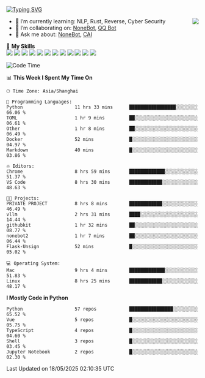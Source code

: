 [![Typing SVG](https://readme-typing-svg.herokuapp.com?size=25&duration=2500&color=8C43EA&vCenter=true&width=200&height=40&lines=Hi+there+%F0%9F%91%8B%F0%9F%8F%BB;I'm+yanyongyu)](https://git.io/typing-svg)

<a href="#">
  <img align="right" src="https://github-readme-stats.vercel.app/api?username=yanyongyu&count_private=true&show_icons=true&bg_color=15,f2f7fd,E0EAFC" />
</a>

- 🌱 I’m currently learning: NLP, Rust, Reverse, Cyber Security
- 👯 I’m collaborating on: [NoneBot](https://github.com/nonebot), [QQ Bot](https://github.com/Mrs4s/go-cqhttp)
- 💬 Ask me about: [NoneBot](https://github.com/nonebot), [CAI](https://github.com/cscs181/CAI)

🌟 **My Skills**  
![](https://img.shields.io/badge/-Python-3e74a2?style=flat-square&logo=Python&logoColor=fff)
![](https://img.shields.io/badge/-TypeScript-3178C6?style=flat-square&logo=TypeScript&logoColor=fff)
![](https://img.shields.io/badge/-Vue-4fc08d?style=flat-square&logo=Vue.js&logoColor=fff)
![](https://img.shields.io/badge/-React-2d98ce?style=flat-square&logo=React&logoColor=fff)
![](https://img.shields.io/badge/-FastAPI-009688?style=flat-square&logo=FastAPI&logoColor=fff)
![](https://img.shields.io/badge/-Linux-000000?style=flat-square&logo=Linux&logoColor=fff)
![](https://img.shields.io/badge/-Docker-2496ED?style=flat-square&logo=Docker&logoColor=fff)
![](https://img.shields.io/badge/-Kubernetes-326CE5?style=flat-square&logo=Kubernetes&logoColor=fff)
![](https://img.shields.io/badge/-GitHub%20Actions-2088FF?style=flat-square&logo=GitHubActions&logoColor=fff)
![](https://img.shields.io/badge/-PostgreSQL-4169E1?style=flat-square&logo=PostgreSQL&logoColor=fff)
![](https://img.shields.io/badge/-Redis-DC382D?style=flat-square&logo=Redis&logoColor=fff)
![](https://img.shields.io/badge/-MongoDB-47A248?style=flat-square&logo=MongoDB&logoColor=fff)

<!--START_SECTION:waka-->
![Code Time](http://img.shields.io/badge/Code%20Time-7%2C593%20hrs%2012%20mins-blue)

📊 **This Week I Spent My Time On** 

```text
🕑︎ Time Zone: Asia/Shanghai

💬 Programming Languages: 
Python                   11 hrs 33 mins      █████████████████░░░░░░░░   66.06 % 
TOML                     1 hr 9 mins         ██░░░░░░░░░░░░░░░░░░░░░░░   06.61 % 
Other                    1 hr 8 mins         ██░░░░░░░░░░░░░░░░░░░░░░░   06.49 % 
Docker                   52 mins             █░░░░░░░░░░░░░░░░░░░░░░░░   04.97 % 
Markdown                 40 mins             █░░░░░░░░░░░░░░░░░░░░░░░░   03.86 % 

🔥 Editors: 
Chrome                   8 hrs 59 mins       █████████████░░░░░░░░░░░░   51.37 % 
VS Code                  8 hrs 30 mins       ████████████░░░░░░░░░░░░░   48.63 % 

🐱‍💻 Projects: 
PRIVATE PROJECT          8 hrs 8 mins        ████████████░░░░░░░░░░░░░   46.49 % 
vllm                     2 hrs 31 mins       ████░░░░░░░░░░░░░░░░░░░░░   14.44 % 
githubkit                1 hr 32 mins        ██░░░░░░░░░░░░░░░░░░░░░░░   08.77 % 
nonebot2                 1 hr 7 mins         ██░░░░░░░░░░░░░░░░░░░░░░░   06.44 % 
Flask-Unsign             52 mins             █░░░░░░░░░░░░░░░░░░░░░░░░   05.02 % 

💻 Operating System: 
Mac                      9 hrs 4 mins        █████████████░░░░░░░░░░░░   51.83 % 
Linux                    8 hrs 25 mins       ████████████░░░░░░░░░░░░░   48.17 % 
```

**I Mostly Code in Python** 

```text
Python                   57 repos            ████████████████░░░░░░░░░   65.52 % 
Vue                      5 repos             █░░░░░░░░░░░░░░░░░░░░░░░░   05.75 % 
TypeScript               4 repos             █░░░░░░░░░░░░░░░░░░░░░░░░   04.60 % 
Shell                    3 repos             █░░░░░░░░░░░░░░░░░░░░░░░░   03.45 % 
Jupyter Notebook         2 repos             █░░░░░░░░░░░░░░░░░░░░░░░░   02.30 % 
```




 Last Updated on 18/05/2025 02:10:35 UTC
<!--END_SECTION:waka-->

